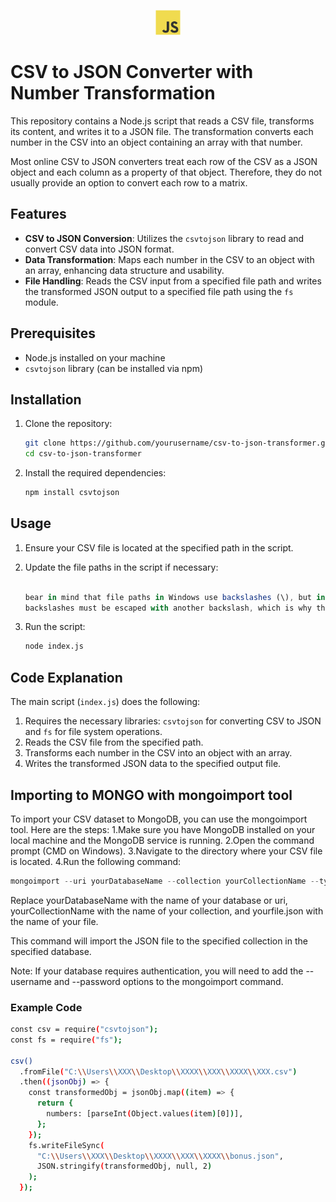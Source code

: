 <p align="center"> <a href="https://developer.mozilla.org/en-US/docs/Web/JavaScript" target="_blank" rel="noreferrer"> <img src="https://raw.githubusercontent.com/devicons/devicon/master/icons/javascript/javascript-original.svg" alt="javascript" width="40" height="40"/> </a> </p>

# CSV to JSON Converter with Number Transformation

This repository contains a Node.js script that reads a CSV file, transforms its content, and writes it to a JSON file. The transformation converts each number in the CSV into an object containing an array with that number.

Most online CSV to JSON converters treat each row of the CSV as a JSON object and each column as a property of that object. Therefore, they do not usually provide an option to convert each row to a matrix.

## Features

- **CSV to JSON Conversion**: Utilizes the `csvtojson` library to read and convert CSV data into JSON format.
- **Data Transformation**: Maps each number in the CSV to an object with an array, enhancing data structure and usability.
- **File Handling**: Reads the CSV input from a specified file path and writes the transformed JSON output to a specified file path using the `fs` module.

## Prerequisites

- Node.js installed on your machine
- `csvtojson` library (can be installed via npm)

## Installation

1. Clone the repository:
    ```bash
    git clone https://github.com/yourusername/csv-to-json-transformer.git
    cd csv-to-json-transformer
    ```

2. Install the required dependencies:
    ```bash
    npm install csvtojson
    ```

## Usage

1. Ensure your CSV file is located at the specified path in the script.

2. Update the file paths in the script if necessary:
    ```javascript

    bear in mind that file paths in Windows use backslashes (\), but in JavaScript strings,
    backslashes must be escaped with another backslash, which is why they look like this: \\.
    ```
3. Run the script:
    ```bash
    node index.js
    ```

## Code Explanation

The main script (`index.js`) does the following:
1. Requires the necessary libraries: `csvtojson` for converting CSV to JSON and `fs` for file system operations.
2. Reads the CSV file from the specified path.
3. Transforms each number in the CSV into an object with an array.
4. Writes the transformed JSON data to the specified output file.

## Importing to MONGO with mongoimport tool

To import your CSV dataset to MongoDB, you can use the mongoimport tool. Here are the steps:
1.Make sure you have MongoDB installed on your local machine and the MongoDB service is running.
2.Open the command prompt (CMD on Windows).
3.Navigate to the directory where your CSV file is located.
4.Run the following command:

```javascript
mongoimport --uri yourDatabaseName --collection yourCollectionName --type json --file yourfile.json --jsonArray
```

Replace yourDatabaseName with the name of your database or uri, yourCollectionName with the name of your collection, and yourfile.json with the name of your file.

This command will import the JSON file to the specified collection in the specified database.

Note: If your database requires authentication, you will need to add the --username and --password options to the mongoimport command.

### Example Code
```bash
const csv = require("csvtojson");
const fs = require("fs");

csv()
  .fromFile("C:\\Users\\XXX\\Desktop\\XXXX\\XXX\\XXXX\\XXX.csv")
  .then((jsonObj) => {
    const transformedObj = jsonObj.map((item) => {
      return {
        numbers: [parseInt(Object.values(item)[0])],
      };
    });
    fs.writeFileSync(
      "C:\\Users\\XXX\\Desktop\\XXXX\\XXX\\XXXX\\bonus.json",
      JSON.stringify(transformedObj, null, 2)
    );
  });

